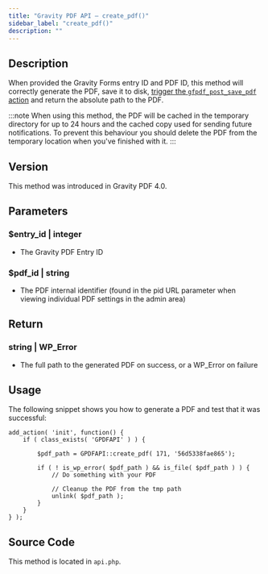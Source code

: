 ```yaml
---
title: "Gravity PDF API – create_pdf()"
sidebar_label: "create_pdf()"
description: ""
---
```


## Description

When provided the Gravity Forms entry ID and PDF ID, this method will correctly generate the PDF, save it to disk, [trigger the `gfpdf_post_save_pdf` action](../actions/gfpdf_post_save_pdf.md) and return the absolute path to the PDF.

:::note
When using this method, the PDF will be cached in the temporary directory for up to 24 hours and the cached copy used for sending future notifications. To prevent this behaviour you should delete the PDF from the temporary location when you've finished with it.
:::

## Version

This method was introduced in Gravity PDF 4.0.

## Parameters

### $entry\_id \| integer
* The Gravity PDF Entry ID

### $pdf\_id \| string
* The PDF internal identifier (found in the pid URL parameter when viewing individual PDF settings in the admin area)

## Return

### string \| WP\_Error
* The full path to the generated PDF on success, or a WP\_Error on failure

## Usage

The following snippet shows you how to generate a PDF and test that it was successful:

```
add_action( 'init', function() {
    if ( class_exists( 'GPDFAPI' ) ) {

        $pdf_path = GPDFAPI::create_pdf( 171, '56d5338fae865');

        if ( ! is_wp_error( $pdf_path ) && is_file( $pdf_path ) ) {
            // Do something with your PDF
           
            // Cleanup the PDF from the tmp path
            unlink( $pdf_path );
        }
    }
} );
```

## Source Code

This method is located in `api.php`.
